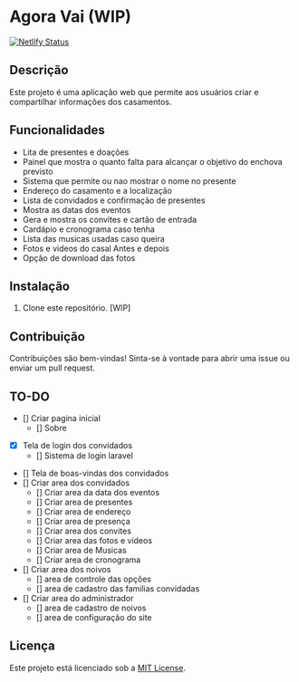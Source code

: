 # Agora Vai (WIP)

[![Netlify Status](https://api.netlify.com/api/v1/badges/dc857743-c6be-44da-b4df-d7e945026bff/deploy-status)](https://app.netlify.com/sites/loquacious-gelato-626ba4/deploys)
## Descrição

Este projeto é uma aplicação web que permite aos usuários criar e compartilhar  informações dos casamentos.

## Funcionalidades

- Lita de presentes e doações
- Painel que mostra o quanto falta para alcançar o objetivo do enchova previsto
- Sistema que permite ou nao mostrar o nome no presente
- Endereço do casamento e a localização
- Lista de convidados e confirmação de presentes
- Mostra as datas dos eventos
- Gera e mostra os convites e cartão de entrada
- Cardápio e cronograma caso tenha
- Lista das musicas usadas caso queira
- Fotos e videos do casal Antes e depois
- Opção de download das fotos

## Instalação

1. Clone este repositório.
[WIP]

## Contribuição

Contribuições são bem-vindas! Sinta-se à vontade para abrir uma issue ou enviar um pull request.

## TO-DO
- [] Criar pagina inicial
    - [] Sobre
- [x] Tela de login dos convidados
    - [] Sistema de login laravel
- [] Tela de boas-vindas dos convidados
- [] Criar area dos convidados
    - [] Criar area da data dos eventos
    - [] Criar area de presentes
    - [] Criar area de endereço
    - [] Criar area de presença
    - [] Criar area dos convites
    - [] Criar area das fotos e videos
    - [] Criar area de Musicas
    - [] Criar area de cronograma
- [] Criar area dos noivos
    - [] area de controle das opções
    - [] area de cadastro das familias convidadas
- [] Criar area do administrador
    - [] area de cadastro de noivos
    - [] area de configuração do site


## Licença

Este projeto está licenciado sob a [MIT License](https://opensource.org/licenses/MIT).
